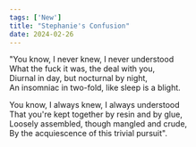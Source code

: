 ```yaml
---
tags: ['New']
title: "Stephanie's Confusion"
date: 2024-02-26
---
```


"You know, I never knew, I never understood  
What the fuck it was, the deal with you,  
Diurnal in day, but nocturnal by night,  
An insomniac in two-fold, like sleep is a blight.

You know, I always knew, I always understood  
That you're kept together by resin and by glue,  
Loosely assembled, though mangled and crude,  
By the acquiescence of this trivial pursuit".
